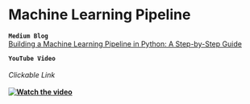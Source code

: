 # Machine Learning Pipeline

**`Medium Blog`**<br>
[Building a Machine Learning Pipeline in Python: A Step-by-Step Guide](https://medium.com/@ronysoliman/machine-learning-pipeline-comprehensive-guide-practical-example-in-python-c60ca46b4a94)

**`YouTube Video`**<br><br><i>Clickable Link</i><br><br>
<b>[![Watch the video](https://i.ytimg.com/vi/zwgsjNlmRCU/hqdefault.jpg?sqp=-oaymwEnCNACELwBSFryq4qpAxkIARUAAIhCGAHYAQHiAQoIGBACGAY4AUAB&rs=AOn4CLAGn1pN3VTrbueSl307McFG6-Izpw)](https://www.youtube.com/embed/zwgsjNlmRCU?si=-D1y0ELPL0F_KZl6)</b>

